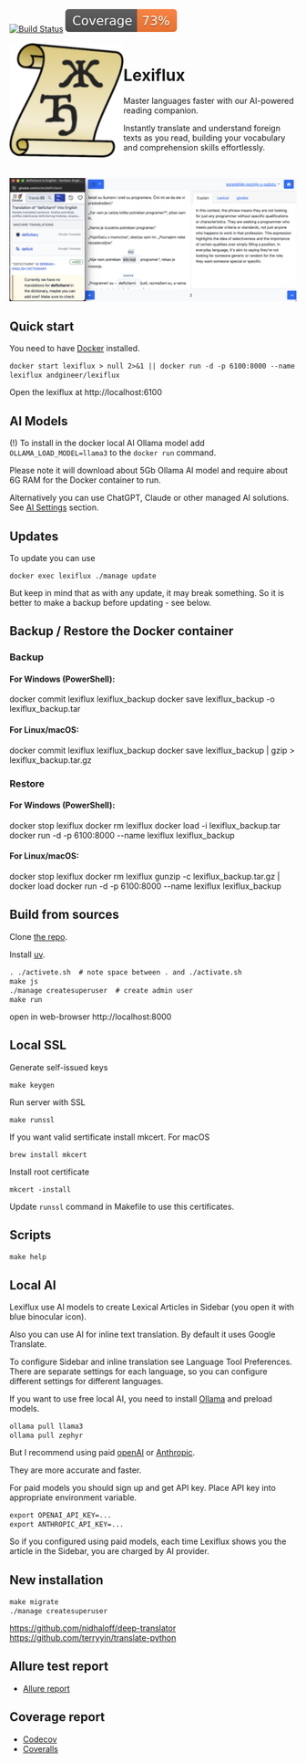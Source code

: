 [![Build Status](https://github.com/andgineer/lexiflux/workflows/CI/badge.svg)](https://github.com/andgineer/lexiflux/actions)
[![Coverage](https://raw.githubusercontent.com/andgineer/lexiflux/python-coverage-comment-action-data/badge.svg)](https://htmlpreview.github.io/?https://github.com/andgineer/lexiflux/blob/python-coverage-comment-action-data/htmlcov/index.html)
<br/><br/>
<img align="left" width="200" src="lexiflux/static/android-chrome-192x192.png" />

# Lexiflux

Master languages faster with our AI-powered reading companion. 

Instantly translate and understand foreign texts as you read, building your vocabulary and comprehension skills effortlessly.

<br clear="left"/>

![Alice in Wonderland](docs/includes/ponedeljak-pocinje-u-subotu.jpg)

## Quick start
You need to have [Docker](https://docs.docker.com/get-docker/) installed.

    docker start lexiflux > null 2>&1 || docker run -d -p 6100:8000 --name lexiflux andgineer/lexiflux

Open the lexiflux at http://localhost:6100

## AI Models
(!) To install in the docker local AI Ollama model add `OLLAMA_LOAD_MODEL=llama3` to the `docker run` command.

Please note it will download about 5Gb Ollama AI model and require about 6G RAM for the Docker container to run.

Alternatively you can use ChatGPT, Claude or other managed AI solutions. 
See [AI Settings](http://localhost:6100/ai-settings/) section.

## Updates
To update you can use

    docker exec lexiflux ./manage update

But keep in mind that as with any update, it may break something.
So it is better to make a backup before updating - see below.

## Backup / Restore the Docker container

### Backup
#### For Windows (PowerShell):
docker commit lexiflux lexiflux_backup
docker save lexiflux_backup -o lexiflux_backup.tar

#### For Linux/macOS:
docker commit lexiflux lexiflux_backup
docker save lexiflux_backup | gzip > lexiflux_backup.tar.gz

### Restore
#### For Windows (PowerShell):
docker stop lexiflux
docker rm lexiflux
docker load -i lexiflux_backup.tar
docker run -d -p 6100:8000 --name lexiflux lexiflux_backup

#### For Linux/macOS:
docker stop lexiflux
docker rm lexiflux
gunzip -c lexiflux_backup.tar.gz | docker load
docker run -d -p 6100:8000 --name lexiflux lexiflux_backup

## Build from sources
Clone [the repo](https://github.com/andgineer/lexiflux).

Install [uv](https://github.com/astral-sh/uv).

    . ./activete.sh  # note space between . and ./activate.sh
    make js
    ./manage createsuperuser  # create admin user
    make run

open in web-browser http://localhost:8000

## Local SSL
Generate self-issued keys

    make keygen

Run server with SSL

    make runssl

If you want valid sertificate install mkcert. For macOS

    brew install mkcert

Install root certificate

    mkcert -install

Update `runssl` command in Makefile to use this certificates.

## Scripts
    make help

## Local AI
Lexiflux use AI models to create Lexical Articles in Sidebar 
(you open it with blue binocular icon).

Also you can use AI for inline text translation. By default
it uses Google Translate.

To configure Sidebar and inline translation see Language Tool Preferences.
There are separate settings for each language, so you can configure
different settings for different languages.

If you want to use free local AI, you need to install 
[Ollama](https://ollama.com/download/mac) and preload models.

    ollama pull llama3
    ollama pull zephyr

But I recommend using paid [openAI](https://openai.com/index/openai-api/) 
or [Anthropic](https://www.anthropic.com/api-bk).

They are more accurate and faster.

For paid models you should sign up and get API key.
Place API key into appropriate environment variable.

    export OPENAI_API_KEY=...
    export ANTHROPIC_API_KEY=...


So if you configured using paid models, each time Lexiflux shows you the 
article in the Sidebar, you are charged by AI provider.

## New installation
    make migrate
    ./manage createsuperuser

https://github.com/nidhaloff/deep-translator
https://github.com/terryyin/translate-python

## Allure test report

* [Allure report](https://andgineer.github.io/lexiflux/builds/tests/)

## Coverage report
* [Codecov](https://app.codecov.io/gh/andgineer/lexiflux/tree/main/src%2Fgarmin_daily)
* [Coveralls](https://coveralls.io/github/andgineer/lexiflux)
